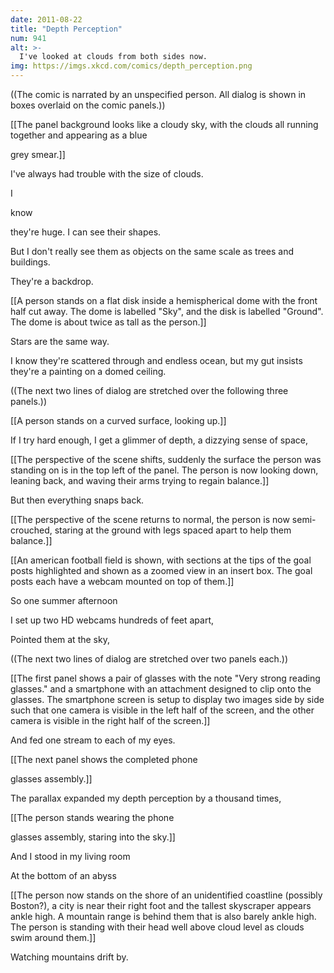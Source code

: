 ```yaml
---
date: 2011-08-22
title: "Depth Perception"
num: 941
alt: >-
  I've looked at clouds from both sides now.
img: https://imgs.xkcd.com/comics/depth_perception.png
---
```

((The comic is narrated by an unspecified person. All dialog is shown in boxes overlaid on the comic panels.))

[[The panel background looks like a cloudy sky, with the clouds all running together and appearing as a blue

grey smear.]]

I've always had trouble with the size of clouds.

I 

know

 they're huge. I can see their shapes.

But I don't really see them as objects on the same scale as trees and buildings.

They're a backdrop.

[[A person stands on a flat disk inside a hemispherical dome with the front half cut away. The dome is labelled "Sky", and the disk is labelled "Ground". The dome is about twice as tall as the person.]]

Stars are the same way.

I know they're scattered through and endless ocean, but my gut insists they're a painting on a domed ceiling.

((The next two lines of dialog are stretched over the following three panels.))

[[A person stands on a curved surface, looking up.]]

If I try hard enough, I get a glimmer of depth, a dizzying sense of space,

[[The perspective of the scene shifts, suddenly the surface the person was standing on is in the top left of the panel. The person is now looking down, leaning back, and waving their arms trying to regain balance.]]

But then everything snaps back.

[[The perspective of the scene returns to normal, the person is now semi-crouched, staring at the ground with legs spaced apart to help them balance.]]

[[An american football field is shown, with sections at the tips of the goal posts highlighted and shown as a zoomed view in an insert box. The goal posts each have a webcam mounted on top of them.]]

So one summer afternoon

I set up two HD webcams hundreds of feet apart,

Pointed them at the sky,

((The next two lines of dialog are stretched over two panels each.))

[[The first panel shows a pair of glasses with the note "Very strong reading glasses." and a smartphone with an attachment designed to clip onto the glasses. The smartphone screen is setup to display two images side by side such that one camera is visible in the left half of the screen, and the other camera is visible in the right half of the screen.]]

And fed one stream to each of my eyes.

[[The next panel shows the completed phone

glasses assembly.]]

The parallax expanded my depth perception by a thousand times,

[[The person stands wearing the phone

glasses assembly, staring into the sky.]]

And I stood in my living room

At the bottom of an abyss

[[The person now stands on the shore of an unidentified coastline (possibly Boston?), a city is near their right foot and the tallest skyscraper appears ankle high. A mountain range is behind them that is also barely ankle high. The person is standing with their head well above cloud level as clouds swim around them.]]

Watching mountains drift by.

